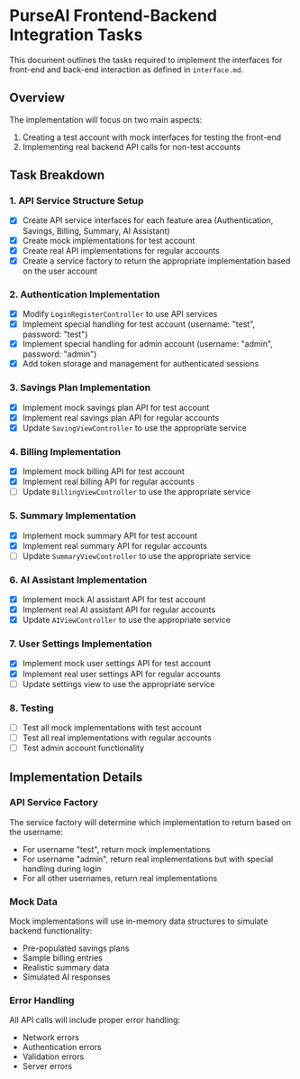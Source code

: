 # PurseAI Frontend-Backend Integration Tasks

This document outlines the tasks required to implement the interfaces for front-end and back-end interaction as defined in `interface.md`.

## Overview

The implementation will focus on two main aspects:
1. Creating a test account with mock interfaces for testing the front-end
2. Implementing real backend API calls for non-test accounts

## Task Breakdown

### 1. API Service Structure Setup
- [x] Create API service interfaces for each feature area (Authentication, Savings, Billing, Summary, AI Assistant)
- [x] Create mock implementations for test account
- [x] Create real API implementations for regular accounts
- [x] Create a service factory to return the appropriate implementation based on the user account

### 2. Authentication Implementation
- [x] Modify `LoginRegisterController` to use API services
- [x] Implement special handling for test account (username: "test", password: "test")
- [x] Implement special handling for admin account (username: "admin", password: "admin")
- [x] Add token storage and management for authenticated sessions

### 3. Savings Plan Implementation
- [x] Implement mock savings plan API for test account
- [x] Implement real savings plan API for regular accounts
- [x] Update `SavingViewController` to use the appropriate service

### 4. Billing Implementation
- [x] Implement mock billing API for test account
- [x] Implement real billing API for regular accounts
- [ ] Update `BillingViewController` to use the appropriate service

### 5. Summary Implementation
- [x] Implement mock summary API for test account
- [x] Implement real summary API for regular accounts
- [ ] Update `SummaryViewController` to use the appropriate service

### 6. AI Assistant Implementation
- [x] Implement mock AI assistant API for test account
- [x] Implement real AI assistant API for regular accounts
- [x] Update `AIViewController` to use the appropriate service

### 7. User Settings Implementation
- [x] Implement mock user settings API for test account
- [x] Implement real user settings API for regular accounts
- [ ] Update settings view to use the appropriate service

### 8. Testing
- [ ] Test all mock implementations with test account
- [ ] Test all real implementations with regular accounts
- [ ] Test admin account functionality

## Implementation Details

### API Service Factory
The service factory will determine which implementation to return based on the username:
- For username "test", return mock implementations
- For username "admin", return real implementations but with special handling during login
- For all other usernames, return real implementations

### Mock Data
Mock implementations will use in-memory data structures to simulate backend functionality:
- Pre-populated savings plans
- Sample billing entries
- Realistic summary data
- Simulated AI responses

### Error Handling
All API calls will include proper error handling:
- Network errors
- Authentication errors
- Validation errors
- Server errors
